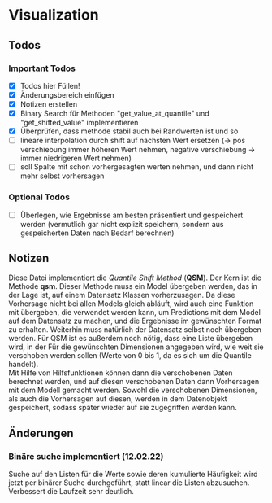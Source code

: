 # Visualization

## Todos

### Important Todos
* [x] Todos hier Füllen!
* [x] Änderungsbereich einfügen
* [x] Notizen erstellen
* [x] Binary Search für Methoden "get_value_at_quantile" und "get_shifted_value" implementieren
* [x] Überprüfen, dass methode stabil auch bei Randwerten ist und so
* [ ] lineare interpolation durch shift auf nächsten Wert ersetzen (-> pos verschiebung immer höheren Wert nehmen,
negative verschiebung -> immer niedrigeren Wert nehmen)
* [ ] soll Spalte mit schon vorhergesagten werten nehmen, und dann nicht mehr selbst vorhersagen

### Optional Todos
* [ ] Überlegen, wie Ergebnisse am besten präsentiert und gespeichert werden (vermutlich
gar nicht explizit speichern, sondern aus gespeicherten Daten nach Bedarf berechnen)

## Notizen

Diese Datei implementiert die _Quantile Shift Method_ (**QSM**). Der Kern ist die Methode __qsm__.
Dieser Methode muss ein Model übergeben werden, das in der Lage ist, auf einem Datensatz
Klassen vorherzusagen. Da diese Vorhersage nicht bei allen Models gleich abläuft, wird
auch eine Funktion mit übergeben, die verwendet werden kann, um Predictions mit dem Model
auf dem Datensatz zu machen, und die Ergebnisse im gewünschten Format zu erhalten. Weiterhin
muss natürlich der Datensatz selbst noch übergeben werden. Für QSM ist es außerdem noch 
nötig, dass eine Liste übergeben wird, in der Für die gewünschten Dimensionen angegeben
wird, wie weit sie verschoben werden sollen (Werte von 0 bis 1, da es sich um die Quantile
handelt).\
Mit Hilfe von Hilfsfunktionen können dann die verschobenen Daten berechnet werden, und 
auf diesen verschobenen Daten dann Vorhersagen mit dem Modell gemacht werden. Sowohl die
verschobenen Dimensionen, als auch die Vorhersagen auf diesen, werden in dem Datenobjekt
gespeichert, sodass später wieder auf sie zugegriffen werden kann.

## Änderungen

### Binäre suche implementiert (12.02.22)
Suche auf den Listen für die Werte sowie deren kumulierte Häufigkeit wird jetzt per
binärer Suche durchgeführt, statt linear die Listen abzusuchen. Verbessert die Laufzeit
sehr deutlich.